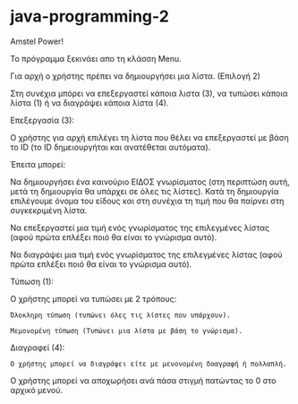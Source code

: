 # java-programming-2
Amstel Power!

Το πρόγραμμα ξεκινάει απο τη κλάσση Menu.

Για αρχή ο χρήστης πρέπει να δημιουργήσει μια λίστα. (Επιλογή 2)

Στη συνέχια μπόρει να επεξεργαστεί κάποια λιστα (3), να τυπώσει κάποια λίστα (1) ή να διαγράψει κάποια λίστα (4).

Επεξεργασία (3):

  Ο χρήστης για αρχή επιλέγει τη λίστα που θέλει να επεξεργαστεί με βάση το ID (το ID δημειουργήται και ανατέθεται αυτόματα).
  
  Έπειτα μπορεί:
  
  Να δημιουργήσει ένα καινούριο ΕΙΔΟΣ γνωρίσματος (στη περιπτώση αυτή, μετά τη δημιουργία θα υπάρχει σε όλες τις λίστες).
    Κατά τη δημιουργία επιλέγουμε όνομα του είδους και στη συνέχια τη τιμή που θα παίρνει στη συγκεκριμένη λίστα.
    
  Να επεξεργαστεί μια τιμή ενός γνωρίσματος της επιλεγμένες λίστας (αφού πρώτα επλέξει ποιό θα είναι το γνώρισμα αυτό).
  
  Να διαγράψει μια τιμή ενός γνωρίσματος της επιλεγμένες λίστας (αφού πρώτα επλέξει ποιό θα είναι το γνώρισμα αυτό).
  
Τύπωση (1):
 
  Ο χρήστης μπορεί να τυπώσει με 2 τρόπους:
  
    Όλοκληρη τύπωση (τυπώνει όλες τις λίστες που υπάρχουν).
    
    Μεμονομένη τύπωση (Τυπώνει μια λίστα με βάση το γνώρισμα). 

Διαγραφεί (4):

    Ο χρήστης μπορεί να διαγράψει είτε με μενονομένη δοαγραφή ή πολλαπλή.
    
Ο χρήστης μπορεί να αποχωρήσει ανά πάσα στιγμή πατώντας το 0 στο αρχικό μενού.
